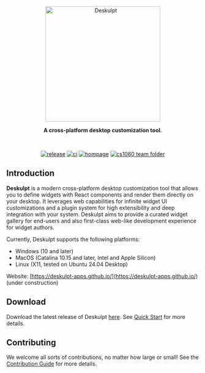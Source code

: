 <div align="center">

<a href="https://deskulpt-apps.github.io/">
  <picture>
    <source media="(prefers-color-scheme: dark)" srcset="https://github.com/deskulpt-apps/Deskulpt/raw/main/packages/deskulpt/public/deskulpt-wide-dark.svg" />
    <img alt="Deskulpt" src="https://github.com/deskulpt-apps/Deskulpt/raw/main/packages/deskulpt/public/deskulpt-wide.svg" width="300px" />
  </picture>
</a>

**A cross-platform desktop customization tool.**

<br />

[![release](https://img.shields.io/github/v/release/deskulpt-apps/Deskulpt)](https://github.com/deskulpt-apps/Deskulpt/releases/latest) [![ci](https://img.shields.io/github/actions/workflow/status/deskulpt-apps/Deskulpt/ci.yaml?label=ci&logo=github)](https://github.com/deskulpt-apps/Deskulpt/actions/workflows/ci.yaml) [![hompage](https://img.shields.io/badge/homepage-Deskulpt-blue.svg)](https://deskulpt-apps.github.io/) [![cs1060 team folder](https://img.shields.io/badge/cs1060%20team%20folder-4285F4?logo=googledrive&logoColor=white)](https://drive.google.com/drive/folders/1EmadY8rYWEcFHqrn6d1MQ6fx0wTt1TqN?usp=drive_link)

</div>

## Introduction

**Deskulpt** is a modern cross-platform desktop customization tool that allows you to define widgets with React components and render them directly on your desktop. It leverages web capabilities for infinite widget UI customizations and a plugin system for high extensibility and deep integration with your system. Deskulpt aims to provide a curated widget gallery for end-users and also first-class web-like development experience for widget authors.

Currently, Deskulpt supports the following platforms:

- Windows (10 and later)
- MacOS (Catalina 10.15 and later, Intel and Apple Silicon)
- Linux (X11, tested on Ubuntu 24.04 Desktop)

Website: [https://deskulpt-apps.github.io/](https://deskulpt-apps.github.io/) (under construction)

## Download

Download the latest release of Deskulpt [here](https://github.com/deskulpt-apps/Deskulpt/releases). See [Quick Start](https://deskulpt-apps.github.io/guide/quick-start.html) for more details.

## Contributing

We welcome all sorts of contributions, no matter how large or small! See the [Contribution Guide](https://deskulpt-apps.github.io/contribute/overview.html) for more details.
